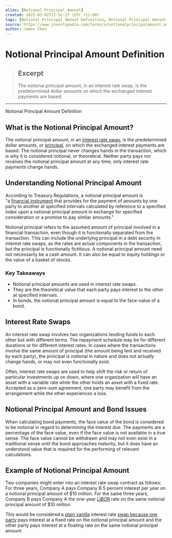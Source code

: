 ```yaml
---
alias: [Notional Principal Amount]
created: 2021-03-02T21:52:27 (UTC +11:00)
tags: [Notional Principal Amount Definition, Notional Principal Amount Definition]
source: https://www.investopedia.com/terms/n/notionalprincipalamount.asp
author: James Chen
---
```


# Notional Principal Amount Definition

> ## Excerpt
> The notional principal amount, in an interest rate swap, is the predetermined dollar amounts on which the exchanged interest payments are based.

---

Notional Principal Amount Definition
## What is the Notional Principal Amount?

The notional principal amount, in an [interest rate swap](https://www.investopedia.com/terms/i/interestrateswap.asp), is the predetermined dollar amounts, or [principal](https://www.investopedia.com/terms/p/principal.asp), on which the exchanged interest payments are based. The notional principal never changes hands in the transaction, which is why it is considered notional, or theoretical. Neither party pays nor receives the notional principal amount at any time; only interest rate payments change hands.

## Understanding Notional Principal Amount

According to Treasury Regulations, a notional principal amount is "a [financial instrument](https://en.wikipedia.org/wiki/Financial_instrument) that provides for the payment of amounts by one party to another at specified intervals calculated by reference to a specified index upon a notional principal amount in exchange for specified consideration or a promise to pay similar amounts."

Notional principal refers to the assumed amount of principal involved in a financial transaction, even though it is functionally separated from the transaction. This can include the underlying principal in a debt security in interest rate swaps, as the rates are actual components in the transaction, but the principal is functionally fictitious. A notional principal amount need not necessarily be a cash amount. It can also be equal to equity holdings or the value of a basket of stocks.

### Key Takeaways

-   Notional principal amounts are used in interest rate swaps.
-   They are the theoretical value that each party pays interest to the other at specified intervals.
-   In bonds, the notional principal amount is equal to the face-value of a bond.

## Interest Rate Swaps

An interest rate swap involves two organizations lending funds to each other but with different terms. The repayment schedule may be for different durations or for different interest rates. In cases where the transactions involve the same amount of principal (the amount being lent and received by each party), the principal is notional in nature and does not actually change hands, or may not even functionally exist.

Often, interest rate swaps are used to help shift the risk or return of particular investments up on down, where one organization will have an asset with a variable rate while the other holds an asset with a fixed rate. Accepted as a zero-sum agreement, one party may benefit from the arrangement while the other experiences a loss.

## Notional Principal Amount and Bond Issues

When calculating bond payments, the face value of the bond is considered to be notional in regard to determining the interest due. The payments are a percentage of the face value, even if the face value is not available in a true sense. The face value cannot be withdrawn and may not even exist in a traditional sense until the bond approaches maturity, but it does have an understood value that is required for the performing of relevant calculations.

## Example of Notional Principal Amount

Two companies might enter into an interest rate swap contract as follows: For three years, Company A pays Company B 5 percent interest per year on a notional principal amount of $10 million. For the same three years, Company B pays Company A the one-year [LIBOR](https://www.investopedia.com/terms/l/libor.asp) rate on the same notional principal amount of $10 million.

This would be considered a [plain vanilla](https://www.investopedia.com/terms/p/plainvanilla.asp) interest rate [swap because one party](https://www.investopedia.com/video/play/interest-rate-swap/) pays interest at a fixed rate on the notional principal amount and the other party pays interest at a floating rate on the same notional principal amount.
